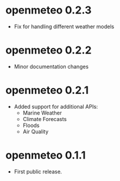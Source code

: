 # openmeteo 0.2.3

* Fix for handling different weather models

# openmeteo 0.2.2

* Minor documentation changes

# openmeteo 0.2.1

* Added support for additional APIs:
  * Marine Weather
  * Climate Forecasts
  * Floods
  * Air Quality

# openmeteo 0.1.1

* First public release.
